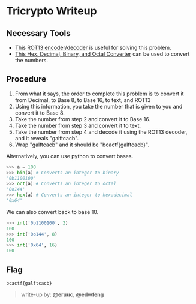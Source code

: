 # Tricrypto Writeup

## Necessary Tools
* [This ROT13 encoder/decoder](https://www.dcode.fr/rot-13-cipher) is useful for solving this problem.
* [This Hex, Decimal, Binary, and Octal Converter](https://www.rapidtables.com/convert/number/hex-dec-bin-converter.html) can be used to convert the numbers.

## Procedure
1. From what it says, the order to complete this problem is to convert it from Decimal, to Base 8, to Base 16, to text, and ROT13
2. Using this information, you take the number that is given to you and convert it to Base 8.
3. Take the number from step 2 and convert it to Base 16.
4. Take the number from step 3 and convert it to text.
5. Take the number from step 4 and decode it using the ROT13 decoder, and it reveals "galftcacb".
6. Wrap "galftcacb" and it should be "bcactf{galftcacb}".

Alternatively, you can use python to convert bases.
```python
>>> a = 100
>>> bin(a) # Converts an integer to binary
'0b1100100'
>>> oct(a) # Converts an integer to octal
'0o144'
>>> hex(a) # Converts an integer to hexadecimal
'0x64'
```
We can also convert back to base 10.
```python
>>> int('0b1100100', 2)
100
>>> int('0o144', 8)
100
>>> int('0x64', 16)
100
```

## Flag
`bcactf{galftcacb}`

> write-up by: **@eruuc**, **@edwfeng**
